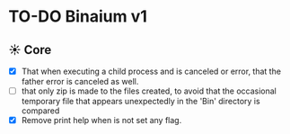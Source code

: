 # TO-DO Binaium v1

## ☀️ Core

- [x] That when executing a child process and is canceled or error, that the father error is canceled as well.
- [ ] that only zip is made to the files created, to avoid that the occasional temporary file that appears unexpectedly in the 'Bin' directory is compared
- [x] Remove print help when is not set any flag.
